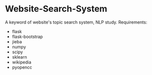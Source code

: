 # Website-Search-System
A keyword of website's topic search system, NLP study.
Requirements:
 - flask
 - flask-bootstrap
 - jieba
 - numpy
 - scipy
 - sklearn
 - wikipedia
 - pyopencc